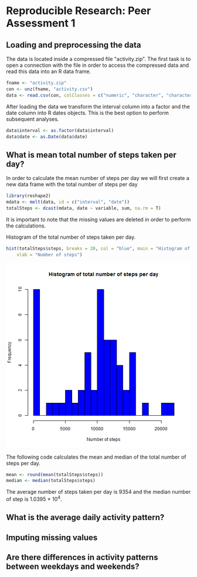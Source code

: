 # Reproducible Research: Peer Assessment 1


## Loading and preprocessing the data

The data is located inside a compressed file "activity.zip". The first task is to open a connection with the file in order to access the compressed data and read this data into an R data frame.


```r
fname <- "activity.zip"
con <- unz(fname, "activity.csv")
data <- read.csv(con, colClasses = c("numeric", "character", "character"))
```


After loading the data we transform the interval column into a factor and the date column into R dates objects. This is the best option to perform subsequent analyses.


```r
data$interval <- as.factor(data$interval)
data$date <- as.Date(data$date)
```




## What is mean total number of steps taken per day?

In order to calculate the mean number of steps per day we will first create a new data frame with the total number of steps per day


```r
library(reshape2)
mdata <- melt(data, id = c("interval", "date"))
totalSteps <- dcast(mdata, date ~ variable, sum, na.rm = T)
```


It is important to note that the missing values are deleted in order to perform the calculations.

Histogram of the total number of steps taken per day.


```r
hist(totalSteps$steps, breaks = 20, col = "blue", main = "Histogram of total number of steps per day", 
    xlab = "Number of steps")
```

![plot of chunk unnamed-chunk-4](figure/unnamed-chunk-4.png) 


The following code calculates the mean and median of the total number of steps per day.


```r
mean <- round(mean(totalSteps$steps))
median <- median(totalSteps$steps)
```

The average number of steps taken per day is 9354 and the median number of step is 1.0395 &times; 10<sup>4</sup>.




## What is the average daily activity pattern?



## Imputing missing values



## Are there differences in activity patterns between weekdays and weekends?
